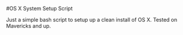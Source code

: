 #OS X System Setup Script

Just a simple bash script to setup up a clean install of OS X. Tested on Mavericks and up.
